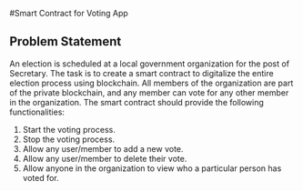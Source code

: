 #Smart Contract for Voting App

## Problem Statement

An election is scheduled at a local government organization for the post of Secretary. The task is to create a smart contract to digitalize the entire election process using blockchain. All members of the organization are part of the private blockchain, and any member can vote for any other member in the organization. The smart contract should provide the following functionalities:

1. Start the voting process.
2. Stop the voting process.
3. Allow any user/member to add a new vote.
4. Allow any user/member to delete their vote.
5. Allow anyone in the organization to view who a particular person has voted for.